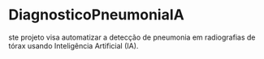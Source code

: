 # DiagnosticoPneumoniaIA
ste projeto visa automatizar a detecção de pneumonia em radiografias de tórax usando Inteligência Artificial (IA).
